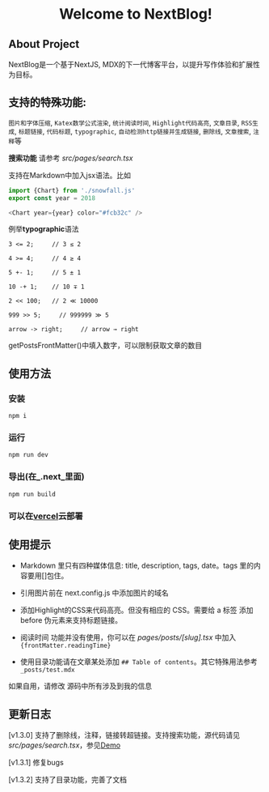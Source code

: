 <center><h1> Welcome to NextBlog! <h2></center>

## About Project

NextBlog是一个基于NextJS, MDX的下一代博客平台，以提升写作体验和扩展性为目标。

## 支持的特殊功能:

`图片和字体压缩`, `Katex数学公式渲染`, `统计阅读时间`, `Highlight代码高亮`, `文章目录`, `RSS生成`, `标题链接`, `代码标题`, `typographic`,  `自动检测http链接并生成链接`, `删除线`, `文章搜索`, `注释`等

**搜索功能** 请参考 _src/pages/search.tsx_

支持在Markdown中加入jsx语法。比如

```Javascript
import {Chart} from './snowfall.js'
export const year = 2018

<Chart year={year} color="#fcb32c" />
```

例举**typographic**语法

```shell
3 <= 2;     // 3 ≤ 2

4 >= 4;     // 4 ≥ 4

5 +- 1;     // 5 ± 1

10 -+ 1;    // 10 ∓ 1

2 << 100;   // 2 ≪ 10000

999 >> 5;     // 999999 ≫ 5

arrow -> right;     // arrow → right
```

getPostsFrontMatter()中填入数字，可以限制获取文章的数目

## 使用方法

### 安装

```shell
npm i
```

### 运行

```
npm run dev
```

### 导出(在_.next_里面)

```
npm run build
```

### 可以在[vercel](https://vercel.com)云部署

## 使用提示

- Markdown 里只有四种媒体信息: title, description, tags, date。tags 里的内容要用[]包住。

- 引用图片前在 next.config.js 中添加图片的域名

- 添加Highlight的CSS来代码高亮。但没有相应的 CSS。需要给 a 标签 添加 before 伪元素来支持标题链接。

- 阅读时间 功能并没有使用，你可以在 _pages/posts/[slug].tsx_ 中加入 `{frontMatter.readingTime}`

- 使用目录功能请在文章某处添加 `## Table of contents`。其它特殊用法参考 `_posts/test.mdx`


如果自用，请修改 源码中所有涉及到我的信息

## 更新日志

[v1.3.0] 支持了删除线，注释，链接转超链接。支持搜索功能，源代码请见 _src/pages/search.tsx_，参见[Demo](https://blog.wll.moe/search)

[v1.3.1] 修复bugs

[v1.3.2] 支持了目录功能，完善了文档
